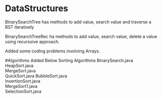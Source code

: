 # DataStructures
BinarySearchTree has methods to add value, search value and traverse a BST iteratively

BinarySearchTreeRec ha methods to add value, search value, delete a value using recurssive approach.

Added some coding problems involving Arrays.

#Algorithms
Added Below Sorting Algorithms
BinarySearch.java  
HeapSort.java       
MergeSort.java   
QuickSort.java
BubbleSort.java    
InsertionSort.java  
MergeSort1.java  
SelectionSort.java

